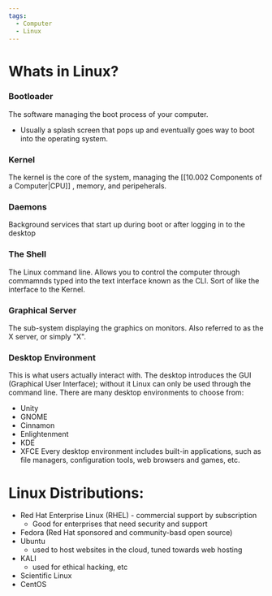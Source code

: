 ```yaml
---
tags:
  - Computer
  - Linux
---
```

# Whats in Linux?
### Bootloader
The software managing the boot process of your computer.
- Usually a splash screen that pops up and eventually goes way to boot into the operating system.
### Kernel
The kernel is the core of the system, managing the [[10.002 Components of a Computer|CPU]] , memory, and peripeherals.
### Daemons
Background services that start up during boot or after logging in to the desktop
### The Shell
The Linux command line. Allows you to control the computer through commamnds typed into the text interface known as the CLI.
Sort of like the interface to the Kernel.
### Graphical Server
The sub-system displaying the graphics on monitors. Also referred to as the X server, or simply "X".
### Desktop Environment
This is what users actually interact with.
The desktop introduces the GUI (Graphical User Interface); without it Linux can only be used through the command line. 
There are many desktop environments to choose from:
- Unity
- GNOME
- Cinnamon
- Enlightenment
- KDE
- XFCE
Every desktop environment includes built-in applications, such as file managers, configuration tools, web browsers and games, etc.

# Linux Distributions:
- Red Hat Enterprise Linux (RHEL) - commercial support by subscription
	- Good for enterprises that need security and support
- Fedora (Red Hat sponsored and community-basd open source)
- Ubuntu
	- used to host websites in the cloud, tuned towards web hosting
- KALI
	- used for ethical hacking, etc
- Scientific Linux
- CentOS